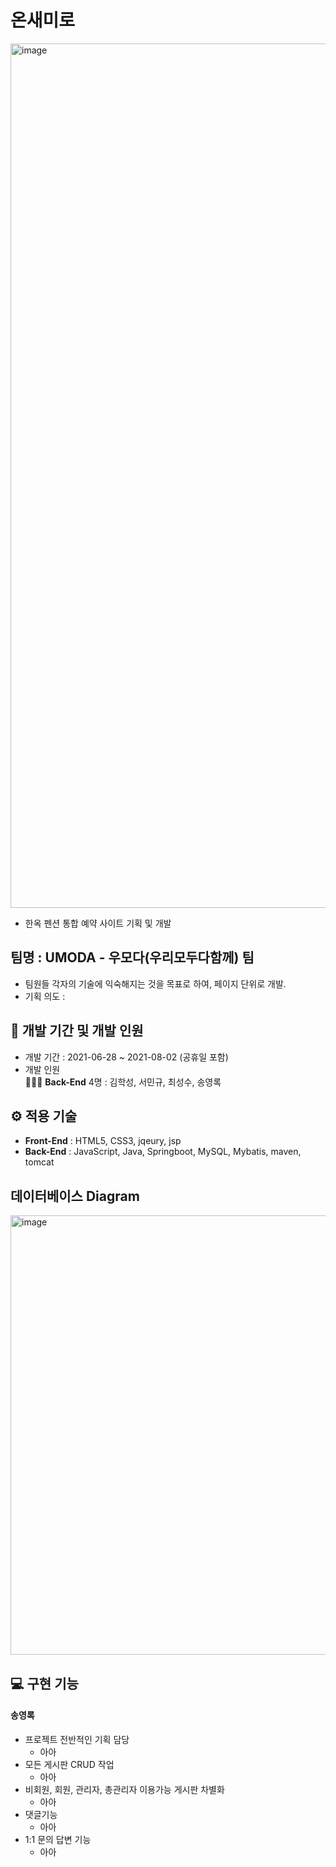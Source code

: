 # 온새미로
<img width="1383" alt="image" src="https://user-images.githubusercontent.com/78721108/201857008-d467c195-1c2c-4b3a-9dfd-a6033ee8c091.png">


- 한옥 펜션 통합 예약 사이트 기획 및 개발

## 팀명 : UMODA - 우모다(우리모두다함께) 팀
- 팀원들 각자의 기술에 익숙해지는 것을 목표로 하여, 페이지 단위로 개발.
- 기획 의도 : 

## 📅 개발 기간 및 개발 인원
- 개발 기간 : 2021-06-28 ~ 2021-08-02 (공휴일 포함)
- 개발 인원 <br/>
 👨‍👧‍👦 **Back-End** 4명 : 김학성, 서민규, 최성수, 송영록
 
## ⚙ 적용 기술
- **Front-End** : HTML5, CSS3, jqeury, jsp
- **Back-End** : JavaScript, Java, Springboot, MySQL, Mybatis, maven, tomcat

## 데이터베이스 Diagram
<img width="703" alt="image" src="https://user-images.githubusercontent.com/78721108/201856865-816141d7-4ed2-40fb-b9b3-42df49d3d244.png">

## 💻 구현 기능
#### 송영록

- 프로젝트 전반적인 기획 담당
  + 아아
- 모든 게시판 CRUD 작업
  + 아아
- 비회원, 회원, 관리자, 총관리자 이용가능 게시판 차별화
  + 아아
- 댓글기능
  + 아아
- 1:1 문의 답변 기능  
  + 아아

